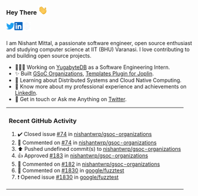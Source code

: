 ### Hey There <img src="./assets/wave.gif" width="25px">
<a href="http://urls.nishantwrp.com/github-to-twitter" target="_blank">
  <img align="left" alt="Nishant's Twitter" width="22px" src="./assets/twitter.svg" />
</a>
<a href="http://urls.nishantwrp.com/github-to-linkedin" target="_blank">
  <img align="left" alt="Nishant's LinkedIn" width="22px" src="./assets/linkedin.svg" />
</a>
<a href="http://urls.nishantwrp.com/github-to-site" target="_blank">
  <img align="left" alt="Nishant's Site" width="22px" src="./assets/globe.svg" />
</a>
<br /><br />

I am Nishant Mittal, a passionate software engineer, open source enthusiast and studying computer science at IIT (BHU) Varanasi. I love contributing to and building open source projects.

- 👨🏽‍💻 Working on [YugabyteDB](https://www.github.com/yugabyte) as a Software Engineering Intern.
- ✨ Built [GSoC Organizations](https://www.gsocorganizations.dev/), [Templates Plugin for Joplin](https://github.com/joplin/plugin-templates).
- 🌱 Learning about Distributed Systems and Cloud Native Computing.
- 🚀 Know more about my professional experience and achievements on [LinkedIn](http://urls.nishantwrp.com/github-to-linkedin).
- 💬 Get in touch or Ask me Anything on [Twitter](http://urls.nishantwrp.com/github-to-twitter).

<table><tr>
  
<td valign="top" width="100%">

### Recent GitHub Activity
<!--RECENT_ACTIVITY:start-->
1. ✔️ Closed issue [#74](https://github.com/nishantwrp/gsoc-organizations/issues/74) in [nishantwrp/gsoc-organizations](https://github.com/nishantwrp/gsoc-organizations)<br>
2. 💬 Commented on [#74](https://github.com/nishantwrp/gsoc-organizations/issues/74#issuecomment-3264950336) in [nishantwrp/gsoc-organizations](https://github.com/nishantwrp/gsoc-organizations)<br>
3. ⬆️ Pushed undefined commit(s) to [nishantwrp/gsoc-organizations](https://github.com/nishantwrp/gsoc-organizations)<br>
4. 👍 Approved [#183](https://github.com/nishantwrp/gsoc-organizations/pull/183#pullrequestreview-3188676664) in [nishantwrp/gsoc-organizations](https://github.com/nishantwrp/gsoc-organizations)<br>
5. 💬 Commented on [#182](https://github.com/nishantwrp/gsoc-organizations/pull/182#issuecomment-3241097916) in [nishantwrp/gsoc-organizations](https://github.com/nishantwrp/gsoc-organizations)<br>
6. 💬 Commented on [#1830](https://github.com/google/fuzztest/issues/1830#issuecomment-3194304272) in [google/fuzztest](https://github.com/google/fuzztest)<br>
7. ❗️ Opened issue [#1830](https://github.com/google/fuzztest/issues/1830) in [google/fuzztest](https://github.com/google/fuzztest)<br>
<!--RECENT_ACTIVITY:end-->

</td>
</tr></table>
